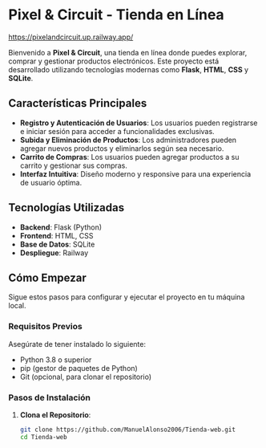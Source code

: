 # Pixel & Circuit - Tienda en Línea

https://pixelandcircuit.up.railway.app/

Bienvenido a **Pixel & Circuit**, una tienda en línea donde puedes explorar, comprar y gestionar productos electrónicos. Este proyecto está desarrollado utilizando tecnologías modernas como **Flask**, **HTML**, **CSS** y **SQLite**.

## Características Principales

- **Registro y Autenticación de Usuarios**: Los usuarios pueden registrarse e iniciar sesión para acceder a funcionalidades exclusivas.
- **Subida y Eliminación de Productos**: Los administradores pueden agregar nuevos productos y eliminarlos según sea necesario.
- **Carrito de Compras**: Los usuarios pueden agregar productos a su carrito y gestionar sus compras.
- **Interfaz Intuitiva**: Diseño moderno y responsive para una experiencia de usuario óptima.

## Tecnologías Utilizadas

- **Backend**: Flask (Python)
- **Frontend**: HTML, CSS
- **Base de Datos**: SQLite
- **Despliegue**: Railway

## Cómo Empezar

Sigue estos pasos para configurar y ejecutar el proyecto en tu máquina local.

### Requisitos Previos

Asegúrate de tener instalado lo siguiente:

- Python 3.8 o superior
- pip (gestor de paquetes de Python)
- Git (opcional, para clonar el repositorio)

### Pasos de Instalación

1. **Clona el Repositorio**:
   ```bash
   git clone https://github.com/ManuelAlonso2006/Tienda-web.git
   cd Tienda-web